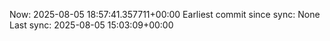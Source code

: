 Now: 2025-08-05 18:57:41.357711+00:00 Earliest commit since sync: None Last sync: 2025-08-05 15:03:09+00:00
